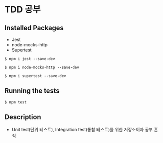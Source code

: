 # TDD 공부

## Installed Packages

- Jest
- node-mocks-http
- Supertest

```console
$ npm i jest --save-dev
```

```console
$ npm i node-mocks-http --save-dev
```

```console
$ npm i supertest --save-dev
```

## Running the tests

```console
$ npm test
```

## Description

- Unit test(단위 테스트), Integration test(통합 테스트)를 위한 저장소이자 공부 흔적
